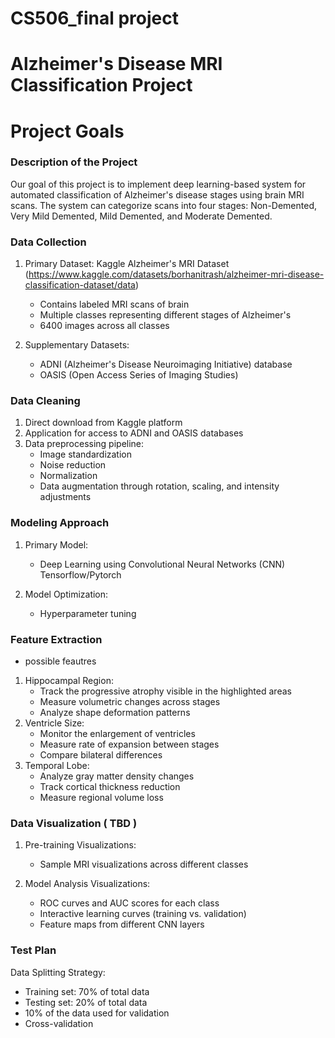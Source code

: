 # CS506_final project

# Alzheimer's Disease MRI Classification Project




# Project Goals

### Description of the Project

Our goal of this project is to implement deep learning-based system for automated classification of Alzheimer's disease stages using brain MRI scans. The system can categorize scans into four stages: Non-Demented, Very Mild Demented, Mild Demented, and Moderate Demented.

### Data Collection

1. Primary Dataset: Kaggle Alzheimer's MRI Dataset (https://www.kaggle.com/datasets/borhanitrash/alzheimer-mri-disease-classification-dataset/data)
   - Contains labeled MRI scans of brain
   - Multiple classes representing different stages of Alzheimer's
   - 6400 images across all classes
   

2. Supplementary Datasets:
   - ADNI (Alzheimer's Disease Neuroimaging Initiative) database
   - OASIS (Open Access Series of Imaging Studies)

### Data Cleaning
1. Direct download from Kaggle platform
2. Application for access to ADNI and OASIS databases
3. Data preprocessing pipeline:
   - Image standardization
   - Noise reduction
   - Normalization
   - Data augmentation through rotation, scaling, and intensity adjustments

### Modeling Approach
1. Primary Model:
   - Deep Learning using Convolutional Neural Networks (CNN) Tensorflow/Pytorch 
   
2. Model Optimization:
   - Hyperparameter tuning

### Feature Extraction
- possible feautres
1. Hippocampal Region:
   - Track the progressive atrophy visible in the highlighted areas
   - Measure volumetric changes across stages
   - Analyze shape deformation patterns
2. Ventricle Size:
   - Monitor the enlargement of ventricles   
   - Measure rate of expansion between stages
   - Compare bilateral differences
3. Temporal Lobe:
   - Analyze gray matter density changes
   - Track cortical thickness reduction
   - Measure regional volume loss

### Data Visualization ( TBD )
1. Pre-training Visualizations:
   - Sample MRI visualizations across different classes

2. Model Analysis Visualizations:
   - ROC curves and AUC scores for each class
   - Interactive learning curves (training vs. validation)
   - Feature maps from different CNN layers

### Test Plan
  Data Splitting Strategy:
   - Training set: 70% of total data
   - Testing set: 20% of total data
   - 10% of the data used for validation
   - Cross-validation
